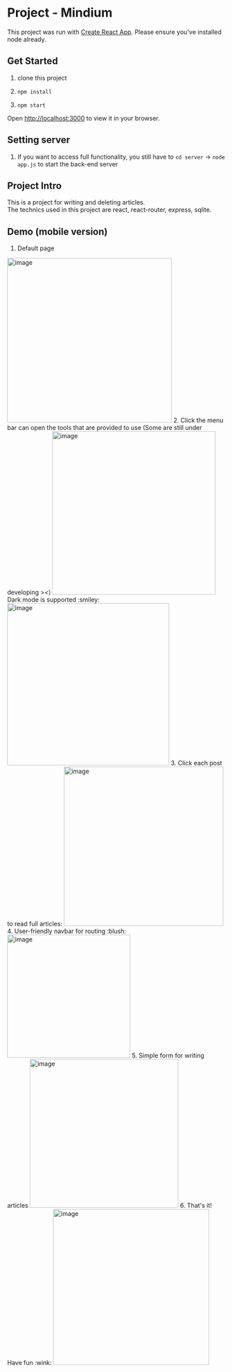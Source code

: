 # Project - Mindium

This project was run with [Create React App](https://github.com/facebook/create-react-app).
Please ensure you've installed node already.

## Get Started

1. clone this project

2. `npm install`

3. `npm start`

Open [http://localhost:3000](http://localhost:3000) to view it in your browser.

## Setting server

1. If you want to access full functionality, you still have to `cd server` -> `node app.js` to start the back-end server

## Project Intro

This is a project for writing and deleting articles.  
The technics used in this project are react, react-router, express, sqlite.  

## Demo (mobile version)

1. Default page
<img width="380" alt="image" src="https://user-images.githubusercontent.com/54255084/209371678-ea3fd580-04b9-4e93-9477-38495785be17.png">
2. Click the menu bar can open the tools that are provided to use (Some are still under developing ><)
<img width="377" alt="image" src="https://user-images.githubusercontent.com/54255084/209371712-29f08ca8-5c7d-4efa-a79f-b9abb69ee22c.png">
Dark mode is supported :smiley:
<img width="374" alt="image" src="https://user-images.githubusercontent.com/54255084/209371763-0a512930-987c-4163-a754-ff983db0c687.png">
3. Click each post to read full articles:
<img width="368" alt="image" src="https://user-images.githubusercontent.com/54255084/209371858-f639051b-db53-4dac-b93f-cdc38705c532.png">
4. User-friendly navbar for routing :blush:
<img width="284" alt="image" src="https://user-images.githubusercontent.com/54255084/209371986-11c6146b-afd6-4ed6-a8cb-8ed072b05a60.png">
5. Simple form for writing articles
<img width="343" alt="image" src="https://user-images.githubusercontent.com/54255084/209372305-a8f5bb93-85fb-469c-ab1a-e924b16f0740.png">
6. That's it! Have fun :wink:
<img width="360" alt="image" src="https://user-images.githubusercontent.com/54255084/209372416-a3945a7e-2103-4c75-8081-7c7d0ba0cb95.png">





